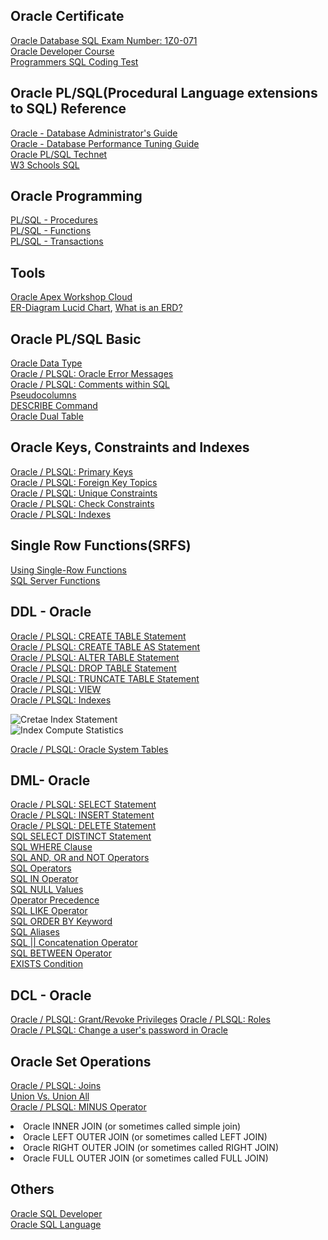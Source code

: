## Oracle Certificate
[Oracle Database SQL Exam Number: 1Z0-071](https://education.oracle.com/oracle-database-sql/pexam_1Z0-071)\
[Oracle Developer Course](https://devgym.oracle.com/pls/apex/dg/class/databases-for-developers-foundations.html)\
[Programmers SQL Coding Test](https://programmers.co.kr/?utm_source=google&utm_medium=cpc&utm_campaign=coding_test&gclid=CjwKCAiAluLvBRASEiwAAbX3GaAIGgpDsG9SaktErZgK5oZitmC0PIkK-pOvv53DATouzJalhFLADRoCzv4QAvD_BwE)

## Oracle PL/SQL(Procedural Language extensions to SQL) Reference
[Oracle - Database Administrator's Guide](https://docs.oracle.com/cd/B28359_01/server.111/b28310/toc.htm)\
[Oracle - Database Performance Tuning Guide](https://docs.oracle.com/cd/B28359_01/server.111/b28310/toc.htm)\
[Oracle PL/SQL Technet](https://www.techonthenet.com/oracle/index.php)\
[W3 Schools SQL](https://www.w3schools.com/sql/default.asp)

## Oracle Programming
[PL/SQL - Procedures](https://www.tutorialspoint.com/plsql/plsql_procedures.htm)\
[PL/SQL - Functions](https://www.tutorialspoint.com/plsql/plsql_functions.htm)\
[PL/SQL - Transactions](https://www.tutorialspoint.com/plsql/plsql_transactions.htm)

## Tools
[Oracle Apex Workshop Cloud](https://apex.oracle.com/en/)\
[ER-Diagram Lucid Chart](https://www.lucidchart.com/), [What is an ERD?](https://www.smartdraw.com/entity-relationship-diagram/#whatIsERD)

## Oracle PL/SQL Basic 
[Oracle Data Type](https://www.techonthenet.com/oracle/datatypes.php)\
[Oracle / PLSQL: Oracle Error Messages](https://www.techonthenet.com/oracle/errors/index.php)\
[Oracle / PLSQL: Comments within SQL](https://www.techonthenet.com/oracle/comments.php)\
[Pseudocolumns](https://docs.oracle.com/cd/B19306_01/server.102/b14200/pseudocolumns.htm)\
[DESCRIBE Command](https://docs.oracle.com/database/121/SQPUG/ch_twelve019.htm#SQPUG040)\
[Oracle Dual Table](https://docs.oracle.com/cd/B19306_01/server.102/b14200/queries009.htm)

## Oracle Keys, Constraints and Indexes
[Oracle / PLSQL: Primary Keys](https://www.techonthenet.com/oracle/index.php)\
[Oracle / PLSQL: Foreign Key Topics](https://www.techonthenet.com/oracle/foreign_keys/index.php)\
[Oracle / PLSQL: Unique Constraints](https://www.techonthenet.com/oracle/unique.php)\
[Oracle / PLSQL: Check Constraints](https://www.techonthenet.com/oracle/check.php)\
[Oracle / PLSQL: Indexes](https://www.techonthenet.com/oracle/indexes.php)

## Single Row Functions(SRFS)
[Using Single-Row Functions](https://www.tutorialspoint.com/sql_certificate/using_single_row_functions.htm)\
[SQL Server Functions](https://www.w3schools.com/sql/sql_ref_sqlserver.asp)

## DDL - Oracle
[Oracle / PLSQL: CREATE TABLE Statement](https://www.techonthenet.com/oracle/tables/create_table.php)\
[Oracle / PLSQL: CREATE TABLE AS Statement](https://www.techonthenet.com/oracle/tables/create_table2.php)\
[Oracle / PLSQL: ALTER TABLE Statement](https://www.techonthenet.com/oracle/tables/alter_table.php)\
[Oracle / PLSQL: DROP TABLE Statement](https://www.techonthenet.com/oracle/tables/drop_table.php)\
[Oracle / PLSQL: TRUNCATE TABLE Statement](https://www.techonthenet.com/oracle/truncate.php)\
[Oracle / PLSQL: VIEW](https://www.techonthenet.com/oracle/views.php)\
[Oracle / PLSQL: Indexes](https://www.techonthenet.com/oracle/indexes.php)

![Cretae Index Statement](https://github.com/Blackdog-Programmer/OracleSQL/blob/master/Reference/Create_Index_Statement.png)\
![Index Compute Statistics](https://github.com/Blackdog-Programmer/OracleSQL/blob/master/Reference/Index_Compute_Statistics.png)

[Oracle / PLSQL: Oracle System Tables](https://www.techonthenet.com/oracle/sys_tables/index.php)

## DML- Oracle
[Oracle / PLSQL: SELECT Statement](https://www.techonthenet.com/oracle/select.php)\
[Oracle / PLSQL: INSERT Statement](https://www.techonthenet.com/oracle/insert.php)\
[Oracle / PLSQL: DELETE Statement](https://www.techonthenet.com/oracle/delete.php)\
[SQL SELECT DISTINCT Statement](https://www.w3schools.com/sql/sql_distinct.asp)\
[SQL WHERE Clause](https://www.w3schools.com/sql/sql_where.asp)\
[SQL AND, OR and NOT Operators](https://www.w3schools.com/sql/sql_and_or.asp)\
[SQL Operators](https://www.w3schools.com/sql/sql_operators.asp)\
[SQL IN Operator](https://www.w3schools.com/sql/sql_in.asp)\
[SQL NULL Values](https://www.w3schools.com/sql/sql_null_values.asp)\
[Operator Precedence](https://docs.microsoft.com/en-us/sql/t-sql/language-elements/operator-precedence-transact-sql?view=sql-server-ver15)\
[SQL LIKE Operator](https://www.w3schools.com/sql/sql_like.asp)\
[SQL ORDER BY Keyword](https://www.w3schools.com/sql/sql_orderby.asp)\
[SQL Aliases](https://www.w3schools.com/sql/sql_alias.asp)\
[SQL || Concatenation Operator](geeksforgeeks.org/sql-concatenation-operator/)\
[SQL BETWEEN Operator](https://www.w3schools.com/sql/sql_between.asp)\
[EXISTS Condition](https://www.techonthenet.com/oracle/exists.php)

## DCL - Oracle
[Oracle / PLSQL: Grant/Revoke Privileges](https://www.techonthenet.com/oracle/grant_revoke.php)
[Oracle / PLSQL: Roles](https://www.techonthenet.com/oracle/roles.php)\
[Oracle / PLSQL: Change a user's password in Oracle](https://www.techonthenet.com/oracle/password.php)

## Oracle Set Operations
[Oracle / PLSQL: Joins](https://www.techonthenet.com/oracle/joins.php)\
[Union Vs. Union All](https://www.c-sharpcorner.com/blogs/sql-server-union-vs-union-all-which-is-better-for-performance)\
[Oracle / PLSQL: MINUS Operator](https://www.techonthenet.com/oracle/minus.php)

<uo>
<li>Oracle INNER JOIN (or sometimes called simple join)</li>
<li>Oracle LEFT OUTER JOIN (or sometimes called LEFT JOIN)</li>
<li>Oracle RIGHT OUTER JOIN (or sometimes called RIGHT JOIN)</li>
<li>Oracle FULL OUTER JOIN (or sometimes called FULL JOIN)</li>
</uo>

## Others
[Oracle SQL Developer](https://www.oracle.com/database/technologies/appdev/sql-developer.html)\
[Oracle SQL Language](https://www.oracle.com/database/technologies/appdev/sql.html)
